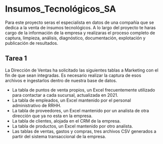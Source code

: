 # Insumos_Tecnológicos_SA

Para este proyecto seras el especialista en datos de una compañía que se dedica a la venta de insumos tecnológicos. A lo largo del proyecto te haras cargo de la información de la empresa y realizaras el proceso completo de captura, limpieza, análisis, diagnóstico, documentación, explotación y publicación de resultados.

## Tarea 1 
La Dirección de Ventas ha solicitado las siguientes tablas a Marketing con el fin de que sean integradas. Es necesario realizar la captura de esos archivos e ingestarlos dentro de nuestra base de datos.

* La tabla de puntos de venta propios, un Excel frecuentemente utilizado para contactar a cada sucursal, actualizada en 2021.
* La tabla de empleados, un Excel mantenido por el personal administrativo de RRHH.
* La tabla de proveedores, un Excel mantenido por un analista de otra dirección que ya no esta en la empresa. 
* La tabla de clientes, alojada en el CRM de la empresa.
* La tabla de productos, un Excel mantenido por otro analista.
* Las tablas de ventas, gastos y compras, tres archivos CSV generados a partir del sistema transaccional de la empresa.
